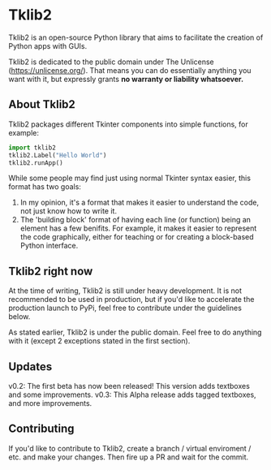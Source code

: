 # Tklib2
Tklib2 is an open-source Python library that aims to facilitate the creation of Python apps with GUIs.

Tklib2 is dedicated to the public domain under The Unlicense (https://unlicense.org/).
That means you can do essentially anything you want with it, but expressly grants **no warranty or liability whatsoever.**

## About Tklib2
Tklib2 packages different Tkinter components into simple functions, for example:
```python
import tklib2
tklib2.Label("Hello World")
tklib2.runApp()
```
While some people may find just using normal Tkinter syntax easier, this format has two goals:
1. In my opinion, it's a format that makes it easier to understand the code, not just know how to write it.
2. The 'building block' format of having each line (or function) being an element has a few benifits. For example, it makes it easier to represent the code graphically, either for teaching or for creating a block-based Python interface. 

## Tklib2 right now
At the time of writing, Tklib2 is still under heavy development. It is not recommended to be used in production, but if you'd like to accelerate the production launch to PyPi, feel free to contribute under the guidelines below.

As stated earlier, Tklib2 is under the public domain. Feel free to do anything with it (except 2 exceptions stated in the first section).

## Updates
v0.2: The first beta has now been released! This version adds textboxes and some improvements.
v0.3: This Alpha release adds tagged textboxes, and more improvements.

## Contributing
If you'd like to contribute to Tklib2, create a branch / virtual enviroment / etc. and make your changes. Then fire up a PR and wait for the commit.
